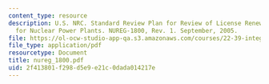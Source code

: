 ```yaml
---
content_type: resource
description: U.S. NRC. Standard Review Plan for Review of License Renewal Applications
  for Nuclear Power Plants. NUREG-1800, Rev. 1. September, 2005.
file: https://ol-ocw-studio-app-qa.s3.amazonaws.com/courses/22-39-integration-of-reactor-design-operations-and-safety-fall-2006/2f413801f298d5e9e21c0dada014217e_nureg_1800.pdf
file_type: application/pdf
resourcetype: Document
title: nureg_1800.pdf
uid: 2f413801-f298-d5e9-e21c-0dada014217e
---
```


